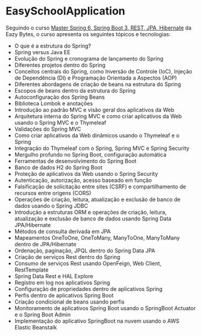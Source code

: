 # EasySchoolApplication
Seguindo o curso <a href="https://www.udemy.com/course/spring-springboot-jpa-hibernate-zero-to-master/">Master Spring 6, Spring Boot 3, REST, JPA, Hibernate</a> da Eazy Bytes, o curso apresenta os seguintes tópicos e tecnologias:

- O que é a estrutura do Spring?
- Spring versus Java EE
- Evolução do Spring e cronograma de lançamento do Spring
- Diferentes projetos dentro do Spring
- Conceitos centrais do Spring, como Inversão de Controle (IoC), Injeção de Dependência (DI) e Programação Orientada a Aspectos (AOP)
- Diferentes abordagens de criação de beans na estrutura do Spring
- Escopos de beans dentro da estrutura do Spring
- Autoconfiguração dos Spring Beans
- Biblioteca Lombok e anotações
- Introdução ao padrão MVC e visão geral dos aplicativos da Web
- Arquitetura interna do Spring MVC e como criar aplicativos da Web usando o Spring MVC e o Thymeleaf
- Validações do Spring MVC
- Como criar aplicativos da Web dinâmicos usando o Thymeleaf e o Spring
- Integração do Thymeleaf com o Spring, Spring MVC e Spring Security
- Mergulho profundo no Spring Boot, configuração automática
- Ferramentas de desenvolvimento do Spring Boot
- Banco de dados H2 do Spring Boot
- Proteção de aplicativos da Web usando o Spring Security
- Autenticação, autorização, acesso baseado em função
- Falsificação de solicitação entre sites (CSRF) e compartilhamento de recursos entre origens (CORS)
- Operações de criação, leitura, atualização e exclusão de banco de dados usando o Spring JDBC
- Introdução a estruturas ORM e operações de criação, leitura, atualização e exclusão de banco de dados usando Spring Data JPA/Hibernate
- Métodos de consulta derivada em JPA
- Mapeamentos OneToOne, OneToMany, ManyToOne, ManyToMany dentro de JPA/Hibernate
- Ordenação, paginação, JPQL dentro do Spring Data JPA
- Criação de serviços Rest dentro do Spring
- Consumo de serviços Rest usando OpenFeign, Web Client, RestTemplate
- Spring Data Rest e HAL Explore
- Registro em log nos aplicativos Spring
- Configuração de propriedades dentro de aplicativos Spring
- Perfis dentro de aplicativos Spring Boot
- Criação condicional de beans usando perfis
- Monitoramento de aplicativos Spring Boot usando o SpringBoot Actuator e o Spring Boot Admin
- Implementação do aplicativo SpringBoot na nuvem usando o AWS Elastic Beanstalk
